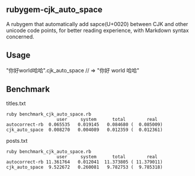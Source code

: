 rubygem-cjk_auto_space
------

A rubygem that automatically add sapce(U+0020) between CJK and other unicode code points, for better reading experience, with Markdown syntax concerned.

## Usage

  "你好world哈哈".cjk_auto_space // => "你好 world 哈哈"

## Benchmark

titles.txt

    ruby benchmark_cjk_auto_space.rb 
                       user     system      total        real
    autocorrect-rb  0.065535   0.019145   0.084680 (  0.085009)
    cjk_auto_space  0.008270   0.004089   0.012359 (  0.012361)

posts.txt

    ruby benchmark_cjk_auto_space.rb 
                       user     system      total        real
    autocorrect-rb 11.361764   0.012041  11.373805 ( 11.379011)
    cjk_auto_space  9.522672   0.260081   9.782753 (  9.785318)
